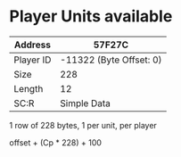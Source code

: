 
#  Player Units available
Address   | 57F27C
----------|-------------
Player ID | -11322 (Byte Offset: 0)
Size 	  | 228
Length 	  | 12
SC:R      | Simple Data

1 row of 228 bytes, 1 per unit, per player

offset + (Cp * 228) + 100
